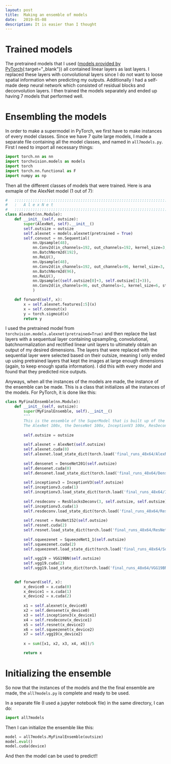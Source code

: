 ```yaml
---
layout: post
title:  Making an ensemble of models
date:   2019-05-08
description: It is easier than I thought
---
```


# Trained models
The pretrained models that I used ([models provided by PyTorch](https://pytorch.org/docs/stable/torchvision/models.html){:target="\_blank"}) all contained linear layers as last layers. I replaced these layers with convolutional layers since I do not want to loose spatial information when predicting my outputs. Additionally I had a self-made deep neural network which consisted of residual blocks and deconvolution layers. I then trained the models separately and ended up having 7 models that performed well. 

# Ensembling the models

In order to make a supermodel in PyTorch, we first have to make instances of every model classes. Since we have 7 quite large models, I made a separate file containing all the model classes, and named in `all7models.py`. First I need to import all necessary things:

``` python
import torch.nn as nn
import torchvision.models as models
import torch
import torch.nn.functional as F
import numpy as np
```



<!-- ![imports](/assets/img/blog_img/blog4/imports1.png){:width="100%"} -->


Then all the different classes of models that were trained. Here is ana exmaple of the AlexNet model (1 out of 7):

``` python 
#   ::::::::::::::::::::::::::::::::::::::::::::::::::::::::::::::::::::::::::::::::::::::::::
#   :   A l e x N e t                                                                        
#   ::::::::::::::::::::::::::::::::::::::::::::::::::::::::::::::::::::::::::::::::::::::::::
class AlexNet(nn.Module):
    def __init__(self, outsize):
        super(AlexNet, self).__init__()
        self.outsize = outsize
        self.alexnet = models.alexnet(pretrained = True)
        self.convout = nn.Sequential(
            nn.Upsample(48),
            nn.Conv2d(in_channels=192, out_channels=192, kernel_size=3, stride=1, padding=1),
            nn.BatchNorm2d(192),
            nn.ReLU(),
            nn.Upsample(48),
            nn.Conv2d(in_channels=192, out_channels=96, kernel_size=3, stride= 1, padding=1),
            nn.BatchNorm2d(96),
            nn.ReLU(),
            nn.Upsample((self.outsize[0]+3, self.outsize[1]+3)),
            nn.Conv2d(in_channels=96, out_channels=1, kernel_size=6, stride= 1, padding=1)
            )

    def forward(self, x):
        x = self.alexnet.features[:5](x)
        x = self.convout(x)
        y = torch.sigmoid(x)
        return y 
```


<!-- ![AlexNet](/assets/img/blog_img/blog4/AlexNetInstance.png "AlexNet"){:width="100%"} -->

I used the pretrained model from `torchvision.models.alexnet(pretrained=True)` and then replace the last layers with a sequentual layer containing upsampling, convolutional, batchnormalization and rectified linear unit layers to ultimately obtain an output of my desired dimensions. The layers that were replaced with the sequential layer were selected based on their outsize, meaning I only ended up using pretrained layers that kept the images at large enough dimensions (again, to keep enough spatia information). I did this with every model and found that they predicted nice outputs.

Anyways, when all the instances of the models are made, the instance of the ensemble can be made. This is a class that initializes all the instances of the models. For PyTorch, it is done like this:

<!-- ![Ensemble](/assets/img/blog_img/blog4/EnsembleInstance.png "Ensemble"){:width="100%"} -->
``` python
class MyFinalEnsemble(nn.Module):
    def __init__(self, outsize):
        super(MyFinalEnsemble, self).__init__()
        """
        This is the ensemble of the SuperModel that is built up of the models (with some having shorter amount of iterations than 50). 
        The AlexNet 100x, the DenseNet 100x, InceptionV3 100x, ResDeconv 30x, ResNet 100x, SqueezeNet 25x, and VGG 19x."""
        
        self.outsize = outsize
        
        self.alexnet = AlexNet(self.outsize)
        self.alexnet.cuda(0)
        self.alexnet.load_state_dict(torch.load('final_runs_48x64/AlexNet/AlexNet100ep_48x64'))
        
        self.densenet = DenseNet201(self.outsize)
        self.densenet.cuda(0)
        self.densenet.load_state_dict(torch.load('final_runs_48x64/DenseNet201/DenseNet100ep_48x64')
        
        self.inceptionv3 = InceptionV3(self.outsize)
        self.inceptionv3.cuda(1)
        self.inceptionv3.load_state_dict(torch.load('final_runs_48x64/InceptionV3/InceptionV3_100ep_48x64')
        
        self.resdeconv = ResblocksDeconv(3, self.outsize, self.outsize)
        self.inceptionv3.cuda(1)
        self.resdeconv.load_state_dict(torch.load('final_runs_48x64/ResDeconv/ResDeconv30ep_48x64')
        
        self.resnet = ResNet152(self.outsize)
        self.resnet.cuda(2)
        self.resnet.load_state_dict(torch.load('final_runs_48x64/ResNet152/ResNet152_100ep_48x64')
        
        self.squeezenet = SqueezeNet1_1(self.outsize)
        self.squeezenet.cuda(2)
        self.squeezenet.load_state_dict(torch.load('final_runs_48x64/SqueezeNet/SqueezeNet25ep_48x64')
        
        self.vgg19 = VGG19BN(self.outsize)
        self.vgg19.cuda(2)
        self.vgg19.load_state_dict(torch.load('final_runs_48x64/VGG19BN/VGG19BN18ep'))

        
    def forward(self, x):
        x_device0 = x.cuda(0)
        x_device1 = x.cuda(1)
        x_device2 = x.cuda(2)
                                        
        x1 = self.alexnet(x_device0)
        x2 = self.densenet(x_device0)
        x3 = self.inceptionv3(x_device1)
        x4 = self.resdeconv(x_device1)
        x5 = self.resnet(x_device2)
        x6 = self.squeezenet(x_device2)
        x7 = self.vgg19(x_device2)
        
        x = sum([x1, x2, x3, x4, x6])/5

        return x
```

# Initializing the ensemble
So now that the instances of the models and the the final ensemble are made, the `all7models.py` is complete and ready to be used.

In a separate file (I used a jupyter notebook file) in the same directory, I can do:
 ``` python 
import all7models
```

Then I can initialize the ensemble like this: 

``` python
model = all7models.MyFinalEnsemble(outsize)
model.eval()
model.cuda(device)
```

<!-- 
![Initialize](/assets/img/blog_img/blog4/InitEnsem.png "initialize"){:width="100%"} -->

And then the model can be used to predict!!